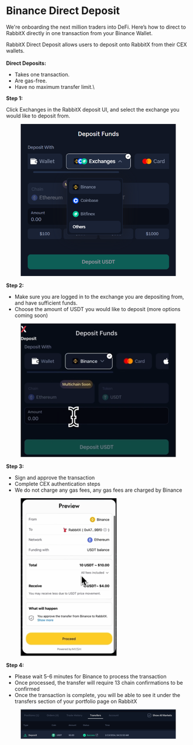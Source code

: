# Binance Direct Deposit

We're onboarding the next million traders into DeFi. Here’s how to direct to RabbitX directly in one transaction from your Binance Wallet.

RabbitX Direct Deposit allows users to deposit onto RabbitX from their CEX wallets.\
\
**Direct Deposits:**

* Takes one transaction.
* Are gas-free.
* Have no maximum transfer limit.\


**Step 1:**&#x20;

Click Exchanges in the RabbitX deposit UI, and select the exchange you would like to deposit from.

<figure><img src=".gitbook/assets/image (44).png" alt="" width="467"><figcaption></figcaption></figure>

**Step 2:**

* Make sure you are logged in to the exchange you are depositing from, and have sufficient funds.
* Choose the amount of USDT you would like to deposit (more options coming soon)&#x20;

<figure><img src=".gitbook/assets/image (45).png" alt="" width="563"><figcaption></figcaption></figure>

**Step 3:**

* Sign and approve the transaction
* Complete CEX authentication steps
* We do not charge any gas fees, any gas fees are charged by Binance

<figure><img src=".gitbook/assets/image (46).png" alt="" width="262"><figcaption></figcaption></figure>

**Step 4:**

* Please wait 5-6 minutes for Binance to process the transaction
* Once processed, the transfer will require 13 chain confirmations to be confirmed
* Once the transaction is complete, you will be able to see it under the transfers section of your portfolio page on RabbitX

<figure><img src=".gitbook/assets/Untitled (4).png" alt="" width="563"><figcaption></figcaption></figure>

